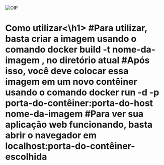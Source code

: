 
![OIP](https://github.com/Gagema/dockerproject/assets/115170179/0ee2cb7e-e1e7-442d-85e0-737934269899) <h1>Como utilizar<\h1>
#Para utilizar, basta criar a imagem usando o comando docker build -t nome-da-imagem , no diretório atual
#Após isso, você deve colocar essa imagem em um novo contêiner usando o comando docker run -d -p porta-do-contêiner:porta-do-host nome-da-imagem
#Para ver sua aplicação web funcionando, basta abrir o navegador em localhost:porta-do-contêiner-escolhida
